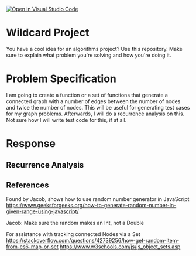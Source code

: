 [![Open in Visual Studio Code](https://classroom.github.com/assets/open-in-vscode-718a45dd9cf7e7f842a935f5ebbe5719a5e09af4491e668f4dbf3b35d5cca122.svg)](https://classroom.github.com/online_ide?assignment_repo_id=12804093&assignment_repo_type=AssignmentRepo)
# Wildcard Project

You have a cool idea for an algorithms project? Use this repository. Make sure
to explain what problem you're solving and how you're doing it.

# Problem Specification
I am going to create a function or a set of functions that generate a connected graph with a number of edges between the number of nodes and twice the number of nodes. This will be useful for generating test cases for my graph problems. Afterwards, I will do a recurrence analysis on this. Not sure how I will write test code for this, if at all.

# Response

## Recurrence Analysis

## References
Found by Jacob, shows how to use random number generator in JavaScript
https://www.geeksforgeeks.org/how-to-generate-random-number-in-given-range-using-javascript/

Jacob: Make sure the random makes an Int, not a Double

For assistance with tracking connected Nodes via a Set
https://stackoverflow.com/questions/42739256/how-get-random-item-from-es6-map-or-set
https://www.w3schools.com/js/js_object_sets.asp